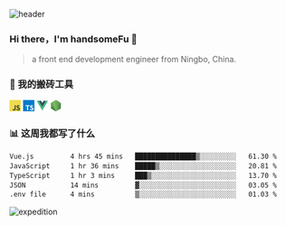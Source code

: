 ![header](https://raw.githubusercontent.com/fzq1998/fzq1998/master/header.png)

### Hi there，I'm handsomeFu 👋

> a front end development engineer from Ningbo, China.

### 🔧 我的搬砖工具
<code><img height="20" src="https://raw.githubusercontent.com/github/explore/80688e429a7d4ef2fca1e82350fe8e3517d3494d/topics/javascript/javascript.png" alt="javascript"></code>
<code><img height="20" src="https://raw.githubusercontent.com/github/explore/80688e429a7d4ef2fca1e82350fe8e3517d3494d/topics/typescript/typescript.png" alt="typescript"></code>
<code><img height="20" src="https://raw.githubusercontent.com/github/explore/80688e429a7d4ef2fca1e82350fe8e3517d3494d/topics/vue/vue.png" alt="vue"></code>
<code><img height="20" src="https://raw.githubusercontent.com/github/explore/80688e429a7d4ef2fca1e82350fe8e3517d3494d/topics/nodejs/nodejs.png" alt="nodejs"></code>



### 📊 这周我都写了什么
<!--START_SECTION:waka-->

```txt
Vue.js         4 hrs 45 mins   ███████████████▒░░░░░░░░░   61.30 %
JavaScript     1 hr 36 mins    █████▒░░░░░░░░░░░░░░░░░░░   20.81 %
TypeScript     1 hr 3 mins     ███▒░░░░░░░░░░░░░░░░░░░░░   13.70 %
JSON           14 mins         ▓░░░░░░░░░░░░░░░░░░░░░░░░   03.05 %
.env file      4 mins          ▒░░░░░░░░░░░░░░░░░░░░░░░░   01.03 %
```

<!--END_SECTION:waka-->


![expedition](https://raw.githubusercontent.com/fzq1998/fzq1998/master/expedition.gif)

